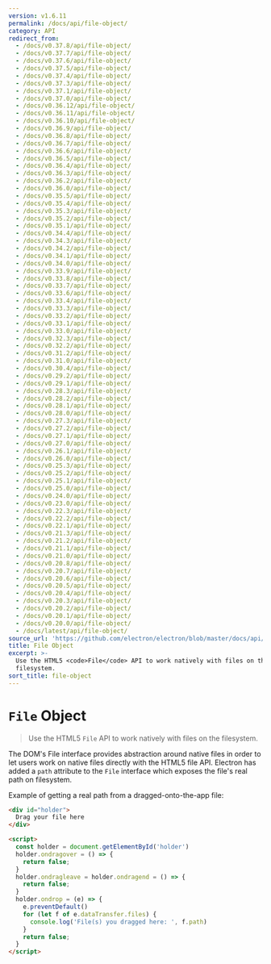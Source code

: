 ```yaml
---
version: v1.6.11
permalink: /docs/api/file-object/
category: API
redirect_from:
  - /docs/v0.37.8/api/file-object/
  - /docs/v0.37.7/api/file-object/
  - /docs/v0.37.6/api/file-object/
  - /docs/v0.37.5/api/file-object/
  - /docs/v0.37.4/api/file-object/
  - /docs/v0.37.3/api/file-object/
  - /docs/v0.37.1/api/file-object/
  - /docs/v0.37.0/api/file-object/
  - /docs/v0.36.12/api/file-object/
  - /docs/v0.36.11/api/file-object/
  - /docs/v0.36.10/api/file-object/
  - /docs/v0.36.9/api/file-object/
  - /docs/v0.36.8/api/file-object/
  - /docs/v0.36.7/api/file-object/
  - /docs/v0.36.6/api/file-object/
  - /docs/v0.36.5/api/file-object/
  - /docs/v0.36.4/api/file-object/
  - /docs/v0.36.3/api/file-object/
  - /docs/v0.36.2/api/file-object/
  - /docs/v0.36.0/api/file-object/
  - /docs/v0.35.5/api/file-object/
  - /docs/v0.35.4/api/file-object/
  - /docs/v0.35.3/api/file-object/
  - /docs/v0.35.2/api/file-object/
  - /docs/v0.35.1/api/file-object/
  - /docs/v0.34.4/api/file-object/
  - /docs/v0.34.3/api/file-object/
  - /docs/v0.34.2/api/file-object/
  - /docs/v0.34.1/api/file-object/
  - /docs/v0.34.0/api/file-object/
  - /docs/v0.33.9/api/file-object/
  - /docs/v0.33.8/api/file-object/
  - /docs/v0.33.7/api/file-object/
  - /docs/v0.33.6/api/file-object/
  - /docs/v0.33.4/api/file-object/
  - /docs/v0.33.3/api/file-object/
  - /docs/v0.33.2/api/file-object/
  - /docs/v0.33.1/api/file-object/
  - /docs/v0.33.0/api/file-object/
  - /docs/v0.32.3/api/file-object/
  - /docs/v0.32.2/api/file-object/
  - /docs/v0.31.2/api/file-object/
  - /docs/v0.31.0/api/file-object/
  - /docs/v0.30.4/api/file-object/
  - /docs/v0.29.2/api/file-object/
  - /docs/v0.29.1/api/file-object/
  - /docs/v0.28.3/api/file-object/
  - /docs/v0.28.2/api/file-object/
  - /docs/v0.28.1/api/file-object/
  - /docs/v0.28.0/api/file-object/
  - /docs/v0.27.3/api/file-object/
  - /docs/v0.27.2/api/file-object/
  - /docs/v0.27.1/api/file-object/
  - /docs/v0.27.0/api/file-object/
  - /docs/v0.26.1/api/file-object/
  - /docs/v0.26.0/api/file-object/
  - /docs/v0.25.3/api/file-object/
  - /docs/v0.25.2/api/file-object/
  - /docs/v0.25.1/api/file-object/
  - /docs/v0.25.0/api/file-object/
  - /docs/v0.24.0/api/file-object/
  - /docs/v0.23.0/api/file-object/
  - /docs/v0.22.3/api/file-object/
  - /docs/v0.22.2/api/file-object/
  - /docs/v0.22.1/api/file-object/
  - /docs/v0.21.3/api/file-object/
  - /docs/v0.21.2/api/file-object/
  - /docs/v0.21.1/api/file-object/
  - /docs/v0.21.0/api/file-object/
  - /docs/v0.20.8/api/file-object/
  - /docs/v0.20.7/api/file-object/
  - /docs/v0.20.6/api/file-object/
  - /docs/v0.20.5/api/file-object/
  - /docs/v0.20.4/api/file-object/
  - /docs/v0.20.3/api/file-object/
  - /docs/v0.20.2/api/file-object/
  - /docs/v0.20.1/api/file-object/
  - /docs/v0.20.0/api/file-object/
  - /docs/latest/api/file-object/
source_url: 'https://github.com/electron/electron/blob/master/docs/api/file-object.md'
title: File Object
excerpt: >-
  Use the HTML5 <code>File</code> API to work natively with files on the
  filesystem.
sort_title: file-object
---
```




<!--


                                      ::::
                                    :o+//+o:
                                    +o    oo-
                                    :o+//oo/+o/
                                      -::-   -oo:
                                               /s/
                      -::::::::-                :s/  :::--
                  :+oo+////////+:        -:/+oo/ :s:-///++oo+:
                /o+:                -/+oo+/:-     +o-      -:+o:
               /s:              -:+o+/:           -o+         :s/
              -s/            -/oo/:                /s-         +s-
              -s/         -/oo/-                   -s/         /s-
               oo       :+o/-                       oo         oo
               -s/    :oo/                          /s-       /s-
                :s/ :oo:              -::-          /s-      /s:
                  -+o/               /ssss/         :s:    -+o-
                 :o+--               /ssss/         :s:   :o+-
                :s/  +o:              -::-          /s-   --
               -s/    :+o/-                         /s-
               oo       -+o+-                       oo
              -s/         -/oo/-                   -s/
             -+soo+:         -/oo/:                /s-      /oooo+-
             o+   :s:           -:+o+/:-          -o+      /s:  -oo
             oo:--/s:       ::      -:+oo+/:-     -/-      /s/--:o+
              :+++/-        :s:          -:/+ooo++//////++oo//+o+:
                             /s:                --::::::--
                              /s/              /s-
                               :oo:          :oo:
                                 /oo/-    -/oo/
                                   -/+oooo+/-





                   _______  _______  _______  _______  __
                  |       ||       ||       ||       ||  |
                  |  _____||_     _||   _   ||    _  ||  |
                  | |_____   |   |  |  | |  ||   |_| ||  |
                  |_____  |  |   |  |  |_|  ||    ___||__|
                   _____| |  |   |  |       ||   |     __
                  |_______|  |___|  |_______||___|    |__|


    This file is generated automatically, so it should not be edited.

    To make changes, head over to the electron/electron repository:

    https://github.com/electron/electron/blob/master/docs/api/file-object.md

    Thanks!

-->
# `File` Object

> Use the HTML5 `File` API to work natively with files on the filesystem.

The DOM's File interface provides abstraction around native files in order to let users work on native files directly with the HTML5 file API. Electron has added a `path` attribute to the `File` interface which exposes the file's real path on filesystem.

Example of getting a real path from a dragged-onto-the-app file:

```html
<div id="holder">
  Drag your file here
</div>

<script>
  const holder = document.getElementById('holder')
  holder.ondragover = () => {
    return false;
  }
  holder.ondragleave = holder.ondragend = () => {
    return false;
  }
  holder.ondrop = (e) => {
    e.preventDefault()
    for (let f of e.dataTransfer.files) {
      console.log('File(s) you dragged here: ', f.path)
    }
    return false;
  }
</script>
```

